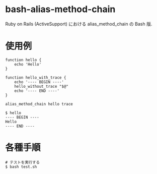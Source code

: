 # bash-alias-method-chain

Ruby on Rails (ActiveSupport) における alias_method_chain の Bash 版.

# 使用例

    function hello {
        echo 'Hello'
    }

    function hello_with_trace {
        echo '---- BEGIN ----'
        hello_without_trace "$@"
        echo '---- END ----'
    }

    alias_method_chain hello trace

    $ hello
    ---- BEGIN ----
    Hello
    ---- END ----

# 各種手順

    # テストを実行する
    $ bash test.sh

